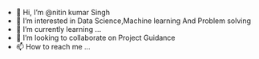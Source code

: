 - 👋 Hi, I’m @nitin kumar Singh
- 👀 I’m interested in Data Science,Machine learning And Problem solving 
- 🌱 I’m currently learning ...
- 💞️ I’m looking to collaborate on Project Guidance
- 📫 How to reach me ...

<!---
nitin252000/nitin252000 is a ✨ special ✨ repository because its `README.md` (this file) appears on your GitHub profile.
You can click the Preview link to take a look at your changes.
--->

